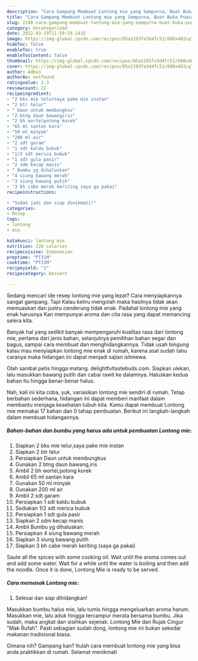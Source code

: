 ```yaml
---
description: "Cara Gampang Membuat Lontong mie yang Sempurna, Buat Buka Puasa Menggugah Selera"
title: "Cara Gampang Membuat Lontong mie yang Sempurna, Buat Buka Puasa Menggugah Selera"
slug: 2148-cara-gampang-membuat-lontong-mie-yang-sempurna-buat-buka-puasa-menggugah-selera
category: Uncategorized
date: 2022-03-29T11:59:59.143Z
image: https://img-global.cpcdn.com/recipes/85a1293fa3d4fc51/680x482cq70/lontong-mie-foto-resep-utama.jpg
hideToc: false
enableToc: true
enableTocContent: false
thumbnail: https://img-global.cpcdn.com/recipes/85a1293fa3d4fc51/680x482cq70/lontong-mie-foto-resep-utama.jpg
cover: https://img-global.cpcdn.com/recipes/85a1293fa3d4fc51/680x482cq70/lontong-mie-foto-resep-utama.jpg
author: Admin
authorAv: notfound
ratingvalue: 3.3
reviewcount: 22
recipeingredient:
- "2 bks mie telursaya pake mie instan"
- "2 btr telur"
- " Daun untuk membungkus"
- "2 btng daun bawangiris"
- "2 bh wortelpotong korek"
- "65 ml santan kara"
- "50 ml minyak"
- "200 ml air"
- "2 sdt garam"
- "1 sdt kaldu bubuk"
- "1/2 sdt merica bubuk"
- "1 sdt gula pasir"
- "2 sdm kecap manis"
- " Bumbu yg dihaluskan"
- "4 siung bawang merah"
- "3 siung bawang putih"
- "3 bh cabe merah keriting saya ga pakai"
recipeinstructions:

- "Sudah jadi dan siap dinikmati!"
categories:
- Resep
tags:
- lontong
- mie

katakunci: lontong mie 
nutrition: 226 calories
recipecuisine: Indonesian
preptime: "PT31M"
cooktime: "PT33M"
recipeyield: "1"
recipecategory: Dessert

---
```



Sedang mencari ide resep lontong mie yang lezat? Cara menyiapkannya sangat gampang. Tapi Kalau keliru mengolah maka hasilnya tidak akan memuaskan dan justru cenderung tidak enak. Padahal lontong mie yang enak harusnya Kan mempunyai aroma dan cita rasa yang dapat memancing selera kita.


Banyak hal yang sedikit banyak mempengaruhi kualitas rasa dari lontong mie, pertama dari jenis bahan, selanjutnya pemilihan bahan segar dan bagus, sampai cara membuat dan menghidangkannya. Tidak usah bingung kalau mau menyiapkan lontong mie enak di rumah, karena asal sudah tahu caranya maka hidangan ini dapat menjadi sajian istimewa.

Olah sambal petis hingga matang. delightfultastebuds.com. Siapkan ulekan, lalu masukkan bawang putih dan cabai rawit ke dalamnya. Haluskan kedua bahan itu hingga benar-benar halus.


Nah, kali ini kita coba, yuk, variasikan lontong mie sendiri di rumah. Tetap berbahan sederhana, hidangan ini dapat memberi manfaat dalam membantu menjaga kesehatan tubuh kita. Kamu dapat membuat Lontong mie memakai 17 bahan dan 0 tahap pembuatan. Berikut ini langkah-langkah dalam membuat hidangannya.

<!--inarticleads1-->

##### Bahan-bahan dan bumbu yang harus ada untuk pembuatan Lontong mie:

1. Siapkan 2 bks mie telur,saya pake mie instan
1. Siapkan 2 btr telur
1. Persiapkan  Daun untuk membungkus
1. Gunakan 2 btng daun bawang,iris
1. Ambil 2 bh wortel,potong korek
1. Ambil 65 ml santan kara
1. Gunakan 50 ml minyak
1. Gunakan 200 ml air
1. Ambil 2 sdt garam
1. Persiapkan 1 sdt kaldu bubuk
1. Sediakan 1/2 sdt merica bubuk
1. Persiapkan 1 sdt gula pasir
1. Siapkan 2 sdm kecap manis
1. Ambil  Bumbu yg dihaluskan:
1. Persiapkan 4 siung bawang merah
1. Siapkan 3 siung bawang putih
1. Siapkan 3 bh cabe merah keriting (saya ga pakai)


Saute all the spices with some cooking oil. Wait until the aroma comes out and add some water. Wait for a while until the water is boiling and then add the noodle. Once it is done, Lontong Mie is ready to be served. 

<!--inarticleads2-->

##### Cara memasak Lontong mie:


1. Selesai dan siap dihidangkan!

Masukkan bumbu halus mie, lalu tumis hingga mengeluarkan aroma harum. Masukkan mie, lalu aduk hingga tercampur merata bersama bumbu. Jika sudah, maka angkat dan sisihkan sejenak. Lontong Mie dan Rujak Cingur &#34;Mak Rufah&#34;. Pasti sebagian sudah dong, lontong mie ini bukan sekedar makanan tradisional biasa. 

Gimana nih? Gampang kan? Itulah cara membuat lontong mie yang bisa anda praktikkan di rumah. Selamat menikmati
